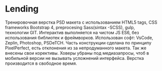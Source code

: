 # Lending

Тренировочная верстка PSD макета с использованием HTML5 tags, CSS frameworks Bootstrap 4, preprocesing Sass(sintax -SCSS), gulp, технологии GIT. Интерактив выполняется на чистом JS ES6, без использования библиотек и фреймворков.
Использован софт: VsCode, Zeplin, Photoshop, PSDeTCH. 
Часть конструкции сделана по принципу PixelPerfect, есть отклонения из за непродуманного макета. Так же внесены свои корективы.
Ховеры убраны под медиазапросы, чтоб в мобильной версии не вызывать усложнений интерфейса.
Верстка производится в свободное время.
